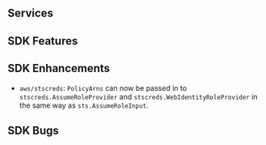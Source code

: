 Services
---

SDK Features
---

SDK Enhancements
---
* `aws/stscreds`: `PolicyArns` can now be passed in to `stscreds.AssumeRoleProvider` and `stscreds.WebIdentityRoleProvider` in the same way as `sts.AssumeRoleInput`.

SDK Bugs
---
